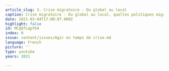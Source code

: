 ```yaml
---
article_slug: 3. Crise migratoire - Du global au local
caption: Crise migratoire - Du global au local, quelles politiques migratoires ?
date: 2021-03-04T17:00:07.000Z
highlight: false
id: MCqQfLqpYb4
index: 0
issue: content/issues/Agir en temps de crise.md
language: French
picture: ''
type: youtube
years: 2021

---
```

